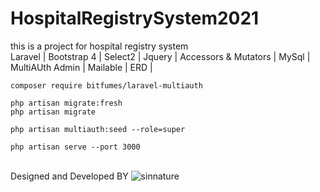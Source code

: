 # HospitalRegistrySystem2021
this is a project for hospital registry system  <br>
Laravel | Bootstrap 4 | Select2 | Jquery | Accessors & Mutators | MySql | MultiAUth Admin | Mailable | ERD | 
```
composer require bitfumes/laravel-multiauth
```
```
php artisan migrate:fresh
php artisan migrate
```
```
php artisan multiauth:seed --role=super
```
```
php artisan serve --port 3000
```

<br>Designed and Developed BY 
![sinnature](https://user-images.githubusercontent.com/43786423/120041270-c4084300-c029-11eb-80b4-8be1374d6ac6.png)
